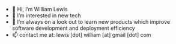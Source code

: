 - 👋 Hi, I’m William Lewis
- 👀 I’m interested in new tech
- 🌱 I’m always on a look out to learn new products which improve software development and deployment efficiency
- 📫 contact me at: lewis [dot] william [at] gmail [dot] com

<!---
lewiswilliam/lewiswilliam is a ✨ special ✨ repository because its `README.md` (this file) appears on your GitHub profile.
You can click the Preview link to take a look at your changes.
--->
